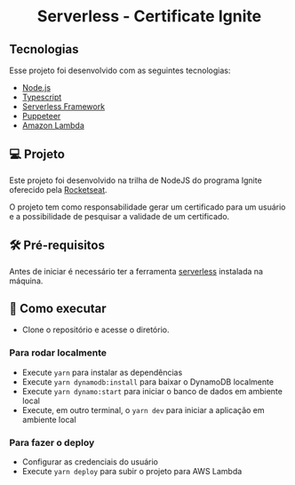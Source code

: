 <h1 align="center">Serverless - Certificate Ignite</h1>

## Tecnologias

Esse projeto foi desenvolvido com as seguintes tecnologias:

- [Node.js](https://nodejs.org/)
- [Typescript](https://www.typescriptlang.org/)
- [Serverless Framework](https://www.serverless.com/)
- [Puppeteer](https://github.com/puppeteer/puppeteer)
- [Amazon Lambda](https://aws.amazon.com/pt/lambda/)

## 💻 Projeto

Este projeto foi desenvolvido na trilha de NodeJS do programa Ignite oferecido pela [Rocketseat](https://rocketseat.com.br).

O projeto tem como responsabilidade gerar um certificado para um usuário e a possibilidade de pesquisar a validade de um certificado.

## 🛠️ Pré-requisitos

Antes de iniciar é necessário ter a ferramenta [serverless](https://www.serverless.com/framework/docs/getting-started) instalada na máquina.

## 🚀 Como executar

- Clone o repositório e acesse o diretório.

### Para rodar localmente

- Execute `yarn` para instalar as dependências
- Execute `yarn dynamodb:install` para baixar o DynamoDB localmente
- Execute `yarn dynamo:start` para iniciar o banco de dados em ambiente local
- Execute, em outro terminal, o `yarn dev` para iniciar a aplicação em ambiente local

### Para fazer o deploy

- Configurar as credenciais do usuário
- Execute `yarn deploy` para subir o projeto para AWS Lambda
